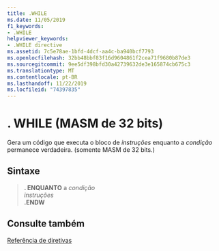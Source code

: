 ```yaml
---
title: .WHILE
ms.date: 11/05/2019
f1_keywords:
- .WHILE
helpviewer_keywords:
- .WHILE directive
ms.assetid: 7c5e78ae-1bfd-4dcf-aa4c-ba940bcf7793
ms.openlocfilehash: 32bb48bbf83f16d9604861f2cea71f9680b87de3
ms.sourcegitcommit: 9ee5df398bfd30a42739632de3e165874cb675c3
ms.translationtype: MT
ms.contentlocale: pt-BR
ms.lasthandoff: 11/22/2019
ms.locfileid: "74397835"
---
```

# <a name="while-32-bit-masm"></a>. WHILE (MASM de 32 bits)

Gera um código que executa o bloco de *instruções* enquanto a *condição* permanece verdadeira. (somente MASM de 32 bits.)

## <a name="syntax"></a>Sintaxe

> **. ENQUANTO** a *condição*\
> *instruções*\
> **.ENDW**

## <a name="see-also"></a>Consulte também

[Referência de diretivas](directives-reference.md)
